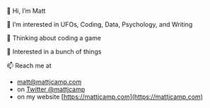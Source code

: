 👋 Hi, I’m Matt

👀 I’m interested in UFOs, Coding, Data, Psychology, and Writing

🌱 Thinking about coding a game

💞️ Interested in a bunch of things

📫 Reach me at 
- matt@mattjcamp.com
- on [Twitter @mattjcamp](https://twitter.com/mattjcamp)
- on my website [https://mattjcamp.com](https://mattjcamp.com)

<!---
mattjcamp/mattjcamp is a ✨ special ✨ repository because its `README.md` (this file) appears on your GitHub profile.
You can click the Preview link to take a look at your changes.
--->
